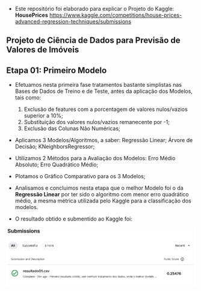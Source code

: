 - Este repositório foi elaborado para explicar o Projeto do Kaggle: **HousePrices**
https://www.kaggle.com/competitions/house-prices-advanced-regression-techniques/submissions

## Projeto de Ciência de Dados para Previsão de Valores de Imóveis

## Etapa 01: Primeiro Modelo
- Efetuamos nesta primeira fase tratamentos bastante simplistas nas Bases de Dados de Treino e de Teste, antes da aplicação dos Modelos, tais como:
  1) Exclusão de features com a porcentagem de valores nulos/vazios superior a 10%;
  2) Substituição dos valores nulos/vazios remanecente por -1;
  3) Exclusão das Colunas Não Numéricas;
 
- Aplicamos 3 Modelos/Algoritmos, a saber:
  Regressão Linear;
  Árvore de Decisão;
  KNeighborsRegressor;

- Utilizamos 2 Métodos para a Avaliação dos Modelos:
  Erro Médio Absoluto;
  Erro Quadrático Médio;

- Plotamos o Gráfico Comparativo para os 3 Modelos;

- Analisamos e concluimos nesta etapa que o melhor Modelo foi o da **Regressão Linear** por ter sido o algoritmo com menor erro quadrático médio, a mesma métrica utilizada pelo Kaggle para a classificação dos modelos.

- O resultado obtido e submentido ao Kaggle foi:
<img src="https://github.com/amaurigeraldes/HousePrices/blob/main/imagens/Resultado_Kaggle_HousePrices_01.jpg">


